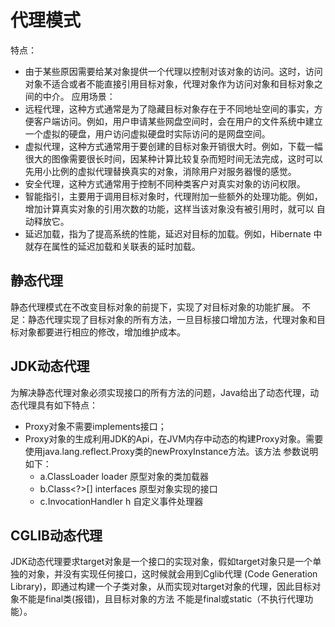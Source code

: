 # 代理模式
特点：
 - 由于某些原因需要给某对象提供一个代理以控制对该对象的访问。这时，访问对象不适合或者不能直接引用目标对象，代理对象作为访问对象和目标对象之间的中介。
应用场景：
 - 远程代理，这种方式通常是为了隐藏目标对象存在于不同地址空间的事实，方便客户端访问。例如，用户申请某些网盘空间时，会在用户的文件系统中建立
 一个虚拟的硬盘，用户访问虚拟硬盘时实际访问的是网盘空间。
 - 虚拟代理，这种方式通常用于要创建的目标对象开销很大时。例如，下载一幅很大的图像需要很长时间，因某种计算比较复杂而短时间无法完成，这时可以
 先用小比例的虚拟代理替换真实的对象，消除用户对服务器慢的感觉。
 - 安全代理，这种方式通常用于控制不同种类客户对真实对象的访问权限。
 - 智能指引，主要用于调用目标对象时，代理附加一些额外的处理功能。例如，增加计算真实对象的引用次数的功能，这样当该对象没有被引用时，就可以
 自动释放它。
 - 延迟加载，指为了提高系统的性能，延迟对目标的加载。例如，Hibernate 中就存在属性的延迟加载和关联表的延时加载。
## 静态代理
静态代理模式在不改变目标对象的前提下，实现了对目标对象的功能扩展。
不足：静态代理实现了目标对象的所有方法，一旦目标接口增加方法，代理对象和目标对象都要进行相应的修改，增加维护成本。
## JDK动态代理
为解决静态代理对象必须实现接口的所有方法的问题，Java给出了动态代理，动态代理具有如下特点：
 - Proxy对象不需要implements接口；
 - Proxy对象的生成利用JDK的Api，在JVM内存中动态的构建Proxy对象。需要使用java.lang.reflect.Proxy类的newProxyInstance方法。该方法
   参数说明如下：
    - a.ClassLoader loader 原型对象的类加载器
    - b.Class<?>[] interfaces 原型对象实现的接口
    - c.InvocationHandler h 自定义事件处理器
## CGLIB动态代理
JDK动态代理要求target对象是一个接口的实现对象，假如target对象只是一个单独的对象，并没有实现任何接口，这时候就会用到Cglib代理
(Code Generation Library)，即通过构建一个子类对象，从而实现对target对象的代理，因此目标对象不能是final类(报错)，且目标对象的方法
不能是final或static（不执行代理功能）。